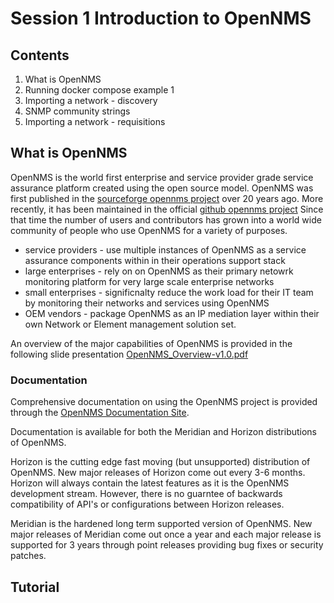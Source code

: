 # Session 1 Introduction to OpenNMS

## Contents

1. What is OpenNMS
2. Running docker compose example 1
3. Importing a network - discovery
4. SNMP community strings
5. Importing a network - requisitions


## What is OpenNMS

OpenNMS is the world first enterprise and service provider grade service assurance platform created using the open source model.
OpenNMS was first published in the [sourceforge opennms project](https://sourceforge.net/projects/opennms/) over 20 years ago. 
More recently, it has been maintained in the official [github opennms project](https://github.com/OpenNMS/opennms)
Since that time the number of users and contributors has grown into a world wide community of people who use OpenNMS for a variety of purposes.

* service providers - use multiple instances of OpenNMS as a service assurance components within in their operations support stack
* large enterprises - rely on on OpenNMS as their primary netowrk monitoring platform for  very large scale enterprise networks
* small enterprises - significnalty reduce the work load for their IT team by monitoring their networks and services using OpenNMS
* OEM vendors - package OpenNMS as an IP mediation layer within their own Network or Element management solution set. 

An overview of the major capabilities of OpenNMS is provided in the following slide presentation [OpenNMS_Overview-v1.0.pdf](../session1/OpenNMS_Overview-v1.0.pdf)

### Documentation
Comprehensive documentation on using the OpenNMS project is provided through the [OpenNMS Documentation Site](https://docs.opennms.com/start-page/1.0.0/index.html).

Documentation is available for both the Meridian and Horizon distributions of OpenNMS.

Horizon is the cutting edge fast moving (but unsupported) distribution of OpenNMS.
New major releases of Horizon come out every 3-6 months.
Horizon will always contain the latest features as it is the OpenNMS development stream.
However, there is no guarntee of backwards compatibility of API's or configurations between Horizon releases.


Meridian is the hardened long term supported version of OpenNMS. 
New major releases of Meridian come out once a year and each major release is supported for 3 years through point releases providing bug fixes or security patches.





## Tutorial
